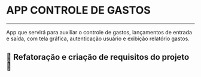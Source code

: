 # APP CONTROLE DE GASTOS

---

App que servirá para auxiliar o controle de gastos, lançamentos de entrada e saída, com tela gráfica, autenticação usuário e exibição relatório gastos.



## :construction: Refatoração e criação de requisitos do projeto :construction:
